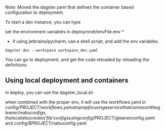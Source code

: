 
Note: Moved the dagster.yaml that defines the container based configuraiton to deployment.


To start a dev instance, you can type

set the environment variables in deploymnet/envFile.env 
   * 
   * if using jetbrains/pycharm, use a shell script, and add the env variables.


`dagster dev --workspace workspace_dev.yaml`


You can go to deployment, and get the code reloaded by reloading the definitions.

## Using local deployment and containers

in deploy, you can use the dagster_local.sh

when combined with the proper env, it will use the workflows.yaml in config/$PROJECT/workflows.yam
a
In prep for using a service that can mount the gleaner/nabu configs, the local 
also creates 'file' configs using   config/$PROJECT/gleanerconfig.yaml and  config/$PROJECT/nabuconfig.yaml


